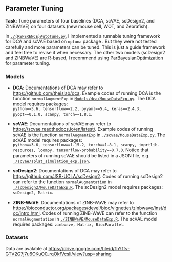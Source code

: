 ## Parameter Tuning 

**Task**: Tune parameters of four baselines (DCA, scVAE, scDesign2, and ZINBWaVE) on four datasets
 (new mouse cell, WOT, and Zebrafish).

In [`./(REFERENCE)AutoTune.py`](./(REFERENCE)AutoTune.py), I implemented a runnable tuning
 framework for DCA and scVAE based on `optuna` package .
But they were not tested carefully and more parameters can be tuned. This is just a guide
 framework and feel free to revise it when necessary. The other two models (scDesign2 and
  ZINBWaVE) are R-based, I recommend using [ParBayesianOptimization](https://github.com/AnotherSamWilson/ParBayesianOptimization)
for parameter tuning.



### Models

- **DCA**: Documentations of DCA may refer to https://github.com/theislab/dca. 
Example codes of running DCA is the function ``normalAugmentExp`` in [``Models/dca/MouseDataExp.py``](./dca/MouseDataExp.py). The DCA model requires packages:   
``python==3.6, tensorflow==2.2, pyyaml==5.4, keras==2.4.3, pyopt==0.1.0, scanpy, torch==1.8.1``.


- **scVAE**: Documentations of scVAE may refer to https://scvae.readthedocs.io/en/latest/. 
Example codes of running scVAE is the function ``normalAugmentExp`` in [``./scvae/MouseDataExp.py``](./scvae/MouseDataExp.py). The scVAE model requires packages:   
``python==3.6, tensorflow==1.15.2, torch==1.8.1, scanpy, imprtlib-resources, loompy, tensorflow-probability==0.7.0``. 
Notice that parameters of running scVAE should be listed in a JSON file, e.g. [``./scvae/splat_simulation_exp.json``](./scvae/splat_simulation_exp.json).


* **scDesign2**: Documentations of DCA may refer to https://github.com/JSB-UCLA/scDesign2. 
Codes of running scDesign2 can refer to the function ``normalAugmentation`` in [``./scDesign2/MouseDataExp.R``](./scDesign2/MouseDataExp.R). 
The scDesign2 model requires packages:   ``scDesign2, Matrix``.  


* **ZINB-WaVE**: Documentations of ZINB-WaVE may refer to https://bioconductor.org/packages/devel/bioc/vignettes/zinbwave/inst/doc/intro.html. 
Codes of running ZINB-WaVE can refer to the function ``normalAugmentation`` in [``./ZINBWaVE/MouseDataExp.R``](./ZINBWaVE/MouseDataExp.R). 
The scVAE model requires packages: ``zinbwave, Matrix, BiocParallel``. 


### Datasets

Data are avalable at https://drive.google.com/file/d/1hY1fv-GTV2G7j7u6OKuO0_rqOkfVcsli/view?usp=sharing
